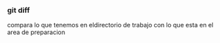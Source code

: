 ### git diff
compara lo que tenemos en eldirectorio de trabajo con lo que esta en el area de preparacion